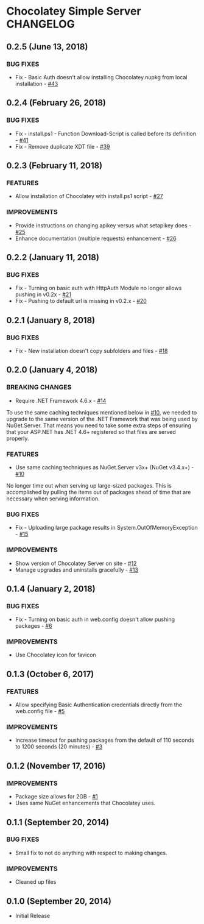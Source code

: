 # Chocolatey Simple Server CHANGELOG

## 0.2.5 (June 13, 2018)
### BUG FIXES
 * Fix - Basic Auth doesn't allow installing Chocolatey.nupkg from local installation - [#43](https://github.com/chocolatey/simple-server/issues/43)


## 0.2.4 (February 26, 2018)
### BUG FIXES
 * Fix - install.ps1 - Function Download-Script is called before its definition - [#41](https://github.com/chocolatey/simple-server/issues/41)
 * Fix - Remove duplicate XDT file - [#39](https://github.com/chocolatey/simple-server/issues/39)


## 0.2.3 (February 11, 2018)
### FEATURES
 * Allow installation of Chocolatey with install.ps1 script - [#27](https://github.com/chocolatey/simple-server/issues/27)

### IMPROVEMENTS
 * Provide instructions on changing apikey versus what setapikey does - [#25](https://github.com/chocolatey/simple-server/issues/25)
 * Enhance documentation (multiple requests) enhancement - [#26](https://github.com/chocolatey/simple-server/issues/26)


## 0.2.2 (January 11, 2018)
### BUG FIXES
 * Fix - Turning on basic auth with HttpAuth Module no longer allows pushing in v0.2x - [#21](https://github.com/chocolatey/simple-server/issues/21)
 * Fix - Pushing to default url is missing in v0.2.x - [#20](https://github.com/chocolatey/simple-server/issues/20)


## 0.2.1 (January 8, 2018)
### BUG FIXES
 * Fix - New installation doesn't copy subfolders and files - [#18](https://github.com/chocolatey/simple-server/issues/18)


## 0.2.0 (January 4, 2018)
### BREAKING CHANGES
 * Require .NET Framework 4.6.x - [#14](https://github.com/chocolatey/simple-server/issues/14)

To use the same caching techniques mentioned below in [#10](https://github.com/chocolatey/simple-server/issues/10), we needed to upgrade to the same version of the .NET Framework that was being used by NuGet.Server. That means you need to take some extra steps of ensuring that your ASP.NET has .NET 4.6+ registered so that files are served properly.

### FEATURES
 * Use same caching techniques as NuGet.Server v3x+ (NuGet v3.4.x+) - [#10](https://github.com/chocolatey/simple-server/issues/10)

No longer time out when serving up large-sized packages. This is accomplished by pulling the items out of packages ahead of time that are necessary when serving information.

### BUG FIXES
 * Fix - Uploading large package results in System.OutOfMemoryException - [#15](https://github.com/chocolatey/simple-server/issues/15)

### IMPROVEMENTS
 * Show version of Chocolatey Server on site - [#12](https://github.com/chocolatey/simple-server/issues/12)
 * Manage upgrades and uninstalls gracefully - [#13](https://github.com/chocolatey/simple-server/issues/13)


## 0.1.4 (January 2, 2018)
### BUG FIXES
 * Fix - Turning on basic auth in web.config doesn't allow pushing packages - [#6](https://github.com/chocolatey/simple-server/issues/6)

### IMPROVEMENTS
 * Use Chocolatey icon for favicon


## 0.1.3 (October 6, 2017)
### FEATURES
 * Allow specifying Basic Authentication credentials directly from the web.config file - [#5](https://github.com/chocolatey/simple-server/issues/5)

### IMPROVEMENTS
 * Increase timeout for pushing packages from the default of 110 seconds to 1200
seconds (20 minutes) - [#3](https://github.com/chocolatey/simple-server/issues/3)


## 0.1.2 (November 17, 2016)
### IMPROVEMENTS
 * Package size allows for 2GB - [#1](https://github.com/chocolatey/simple-server/issues/1)
 * Uses same NuGet enhancements that Chocolatey uses.


## 0.1.1 (September 20, 2014)
### BUG FIXES
 * Small fix to not do anything with respect to making changes.

### IMPROVEMENTS
 * Cleaned up files


## 0.1.0 (September 20, 2014)
 * Initial Release
